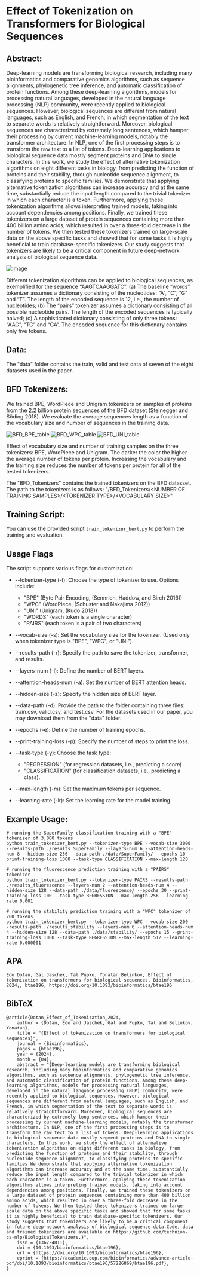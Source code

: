 # Effect of Tokenization on Transformers for Biological Sequences
## Abstract:
Deep-learning models are transforming biological research, including many bioinformatics and comparative genomics algorithms, such as sequence alignments, phylogenetic tree inference, and automatic classification of protein functions. Among these deep-learning algorithms, models for processing natural languages, developed in the natural language processing (NLP) community, were recently applied to biological sequences.  However, biological sequences are different from natural languages, such as English, and French, in which segmentation of the text to separate words is relatively straightforward. Moreover, biological sequences are characterized by extremely long sentences, which hamper their processing by current machine-learning models, notably the transformer architecture. In NLP, one of the first processing steps is to transform the raw text to a list of tokens. Deep-learning applications to biological sequence data mostly segment proteins and DNA to single characters. In this work, we study the effect of alternative tokenization algorithms on eight different tasks in biology, from predicting the function of proteins and their stability, through nucleotide sequence alignment, to classifying proteins to specific families. We demonstrate that applying alternative tokenization algorithms can increase accuracy and at the same time, substantially reduce the input length compared to the trivial tokenizer in which each character is a token. Furthermore, applying these tokenization algorithms allows interpreting trained models, taking into account dependencies among positions. Finally, we trained these tokenizers on a large dataset of protein sequences containing more than 400 billion amino acids, which resulted in over a three-fold decrease in the number of tokens. We then tested these tokenizers trained on large-scale data on the above specific tasks and showed that for some tasks it is highly beneficial to train database-specific tokenizers. Our study suggests that tokenizers are likely to be a critical component in future deep-network analysis of biological sequence data. 

![image](https://github.com/idotan286/BiologicalTokenizers/assets/58917533/d69893e2-7114-41a8-8d46-9b025b2d2840)

Different tokenization algorithms can be applied to biological sequences, as exemplified for the sequence “AAGTCAAGGATC”. (a) The baseline “words” tokenizer assumes a dictionary consisting of the nucleotides: “A”, “C”, “G” and “T”. The length of the encoded sequence is 12, i.e., the number of nucleotides; (b) The “pairs” tokenizer assumes a dictionary consisting of all possible nucleotide pairs. The length of the encoded sequences is typically halved; (c) A sophisticated dictionary consisting of only three tokens: “AAG”, “TC” and “GA”. The encoded sequence for this dictionary contains only five tokens.

## Data:
The "data" folder contains the train, valid and test data of seven of the eight datasets used in the paper.

## BFD Tokenizers:

We trained BPE, WordPiece and Unigram tokenizers on samples of proteins from the 2.2 billion protein sequences of the BFD dataset (Steinegger and Söding 2018). We evaluate the average sequences length as a function of the vocabulary size and number of sequences in the training data.

![BFD_BPE_table](https://github.com/idotan286/BiologicalTokenizers/assets/58917533/710b7aa7-0dde-46bb-9ddf-39a84b579d71)
![BFD_WPC_table](https://github.com/idotan286/BiologicalTokenizers/assets/58917533/8adfe5a7-25f5-4723-a87a-8598c6a76ff6)
![BFD_UNI_table](https://github.com/idotan286/BiologicalTokenizers/assets/58917533/4462e782-0b21-4377-a5fe-309685141538)

Effect of vocabulary size and number of training samples on the three tokenizers: BPE, WordPiece and Unigram. The darker the color the higher the average number of tokens per protein. Increasing the vocabulary and the training size reduces the number of tokens per protein for all of the tested tokenizers. 

The "BFD_Tokenizers" contains the trained tokenizers on the BFD datasset. The path to the tokenizers is as follows: "/BFD_Tokenizers/\<NUMBER OF TRAINING SAMPLES\>/\<TOKENIZER TYPE\>/\<VOCABULARY SIZE\>"

## Training Script:

You can use the provided script `train_tokenizer_bert.py` to perform the training and evaluation.

## Usage Flags

The script supports various flags for customization:

+ --tokenizer-type (-t): Choose the type of tokenizer to use. Options include:

  + "BPE" (Byte Pair Encoding, (Sennrich, Haddow, and Birch 2016))
  + "WPC" (WordPiece, (Schuster and Nakajima 2012))
  + "UNI" (Unigram, (Kudo 2018))
  + "WORDS" (each token is a single character)
  + "PAIRS" (each token is a pair of two characters)

+ --vocab-size (-s): Set the vocabulary size for the tokenizer. (Used only when tokenizer type is "BPE", "WPC", or "UNI").

+ --results-path (-r): Specify the path to save the tokenizer, transformer, and results.

+ --layers-num (-l): Define the number of BERT layers.

+ --attention-heads-num (-a): Set the number of BERT attention heads.

+ --hidden-size (-z): Specify the hidden size of BERT layer.

+ --data-path (-d): Provide the path to the folder containing three files: train.csv, valid.csv, and test.csv. For the datasets used in our paper, you may download them from the "data" folder.

+ --epochs (-e): Define the number of training epochs.

+ --print-training-loss (-p): Specify the number of steps to print the loss.

+ --task-type (-y): Choose the task type:

  + "REGRESSION" (for regression datasets, i.e., predicting a score)
  + "CLASSIFICATION" (for classification datasets, i.e., predicting a class).

+ --max-length (-m): Set the maximum tokens per sequence.

+ --learning-rate (-lr): Set the learning rate for the model training.

## Example Usage:

```
# running the SuperFamily classification training with a "BPE" tokenizer of 3,000 tokens
python train_tokenizer_bert.py --tokenizer-type BPE --vocab-size 3000 --results-path ./results_SuperFamily --layers-num 6 --attention-heads-num 8 --hidden-size 256 --data-path ./data/SuperFamily/ --epochs 10 --print-training-loss 1000 --task-type CLASSIFICATION --max-length 128

# running the fluorescence prediction training with a "PAIRS" tokenizer
python train_tokenizer_bert.py --tokenizer-type PAIRS --results-path ./results_fluorescence --layers-num 2 --attention-heads-num 4 --hidden-size 128 --data-path ./data/fluorescence/ --epochs 30 --print-training-loss 100 --task-type REGRESSION --max-length 256 --learning-rate 0.001

# running the stability prediction training with a "WPC" tokenizer of 200 tokens
python train_tokenizer_bert.py --tokenizer-type WPC --vocab-size 200 --results-path ./results_stability --layers-num 6 --attention-heads-num 4 --hidden-size 128 --data-path ./data/stability/ --epochs 15 --print-training-loss 1000 --task-type REGRESSION --max-length 512 --learning-rate 0.000001
```

## APA

```
Edo Dotan, Gal Jaschek, Tal Pupko, Yonatan Belinkov, Effect of tokenization on transformers for biological sequences, Bioinformatics, 2024;, btae196, https://doi.org/10.1093/bioinformatics/btae196
```


## BibTeX
```
@article{Dotan_Effect_of_Tokenization_2024,
    author = {Dotan, Edo and Jaschek, Gal and Pupko, Tal and Belinkov, Yonatan},
    title = "{Effect of tokenization on transformers for biological sequences}",
    journal = {Bioinformatics},
    pages = {btae196},
    year = {2024},
    month = {04},
    abstract = "{Deep-learning models are transforming biological research, including many bioinformatics and comparative genomics algorithms, such as sequence alignments, phylogenetic tree inference, and automatic classification of protein functions. Among these deep-learning algorithms, models for processing natural languages, developed in the natural language processing (NLP) community, were recently applied to biological sequences. However, biological sequences are different from natural languages, such as English, and French, in which segmentation of the text to separate words is relatively straightforward. Moreover, biological sequences are characterized by extremely long sentences, which hamper their processing by current machine-learning models, notably the transformer architecture. In NLP, one of the first processing steps is to transform the raw text to a list of tokens. Deep-learning applications to biological sequence data mostly segment proteins and DNA to single characters. In this work, we study the effect of alternative tokenization algorithms on eight different tasks in biology, from predicting the function of proteins and their stability, through nucleotide sequence alignment, to classifying proteins to specific families.We demonstrate that applying alternative tokenization algorithms can increase accuracy and at the same time, substantially reduce the input length compared to the trivial tokenizer in which each character is a token. Furthermore, applying these tokenization algorithms allows interpreting trained models, taking into account dependencies among positions. Finally, we trained these tokenizers on a large dataset of protein sequences containing more than 400 billion amino acids, which resulted in over a three-fold decrease in the number of tokens. We then tested these tokenizers trained on large-scale data on the above specific tasks and showed that for some tasks it is highly beneficial to train database-specific tokenizers. Our study suggests that tokenizers are likely to be a critical component in future deep-network analysis of biological sequence data.Code, data and trained tokenizers are available on https://github.com/technion-cs-nlp/BiologicalTokenizers.}",
    issn = {1367-4811},
    doi = {10.1093/bioinformatics/btae196},
    url = {https://doi.org/10.1093/bioinformatics/btae196},
    eprint = {https://academic.oup.com/bioinformatics/advance-article-pdf/doi/10.1093/bioinformatics/btae196/57226869/btae196.pdf},
}
```

